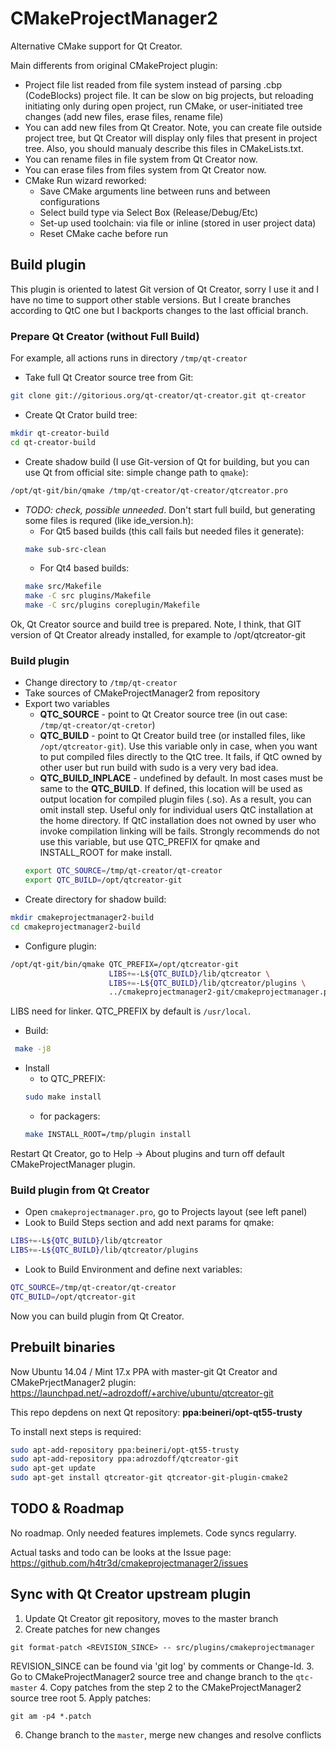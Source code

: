 CMakeProjectManager2
====================

Alternative CMake support for Qt Creator.

Main differents from original CMakeProject plugin:

* Project file list readed from file system instead of parsing .cbp (CodeBlocks) project file.
  It can be slow on big projects, but reloading initiating only during open project, run CMake,
  or user-initiated tree changes (add new files, erase files, rename file)
* You can add new files from Qt Creator. Note, you can create file outside project tree,
  but Qt Creator will display only files that present in project tree. Also, you should
  manualy describe this files in CMakeLists.txt.
* You can rename files in file system from Qt Creator now.
* You can erase files from files system from Qt Creator now.
* CMake Run wizard reworked:
  * Save CMake arguments line between runs and between configurations
  * Select build type via Select Box (Release/Debug/Etc)
  * Set-up used toolchain: via file or inline (stored in user project data)
  * Reset CMake cache before run

Build plugin
------------

This plugin is oriented to latest Git version of Qt Creator, sorry I use it and I have no time
to support other stable versions. But I create branches according to QtC one but I backports changes to the last official branch.

### Prepare Qt Creator (without Full Build)
 
For example, all actions runs in directory `/tmp/qt-creator`

- Take full Qt Creator source tree from Git:
```bash 
git clone git://gitorious.org/qt-creator/qt-creator.git qt-creator
```
- Create Qt Crator build tree:
```bash
mkdir qt-creator-build
cd qt-creator-build
```
- Create shadow build (I use Git-version of Qt for building, but you can use Qt from official site: simple change path to `qmake`):
```bash
/opt/qt-git/bin/qmake /tmp/qt-creator/qt-creator/qtcreator.pro
```
- *TODO: check, possible unneeded*. Don't start full build, but generating some files is requred (like ide_version.h):
  - For Qt5 based builds (this call fails but needed files it generate):
  ```bash
  make sub-src-clean
  ```
  - For Qt4 based builds:
  ```bash
  make src/Makefile
  make -C src plugins/Makefile
  make -C src/plugins coreplugin/Makefile
  ```

Ok, Qt Creator source and build tree is prepared. Note, I think, that GIT version of Qt Creator already installed, for example to /opt/qtcreator-git

### Build plugin
- Change directory to `/tmp/qt-creator`
- Take sources of CMakeProjectManager2 from repository
- Export two variables
  * **QTC_SOURCE** - point to Qt Creator source tree (in out case: `/tmp/qt-creator/qt-cretor`)
  * **QTC_BUILD**  - point to Qt Creator build tree (or installed files, like `/opt/qtcreator-git`). Use this variable only in case, when you want
                     to put compiled files directly to the QtC tree. It fails, if QtC owned by other user but run build with sudo is a very very
                     bad idea.
  * **QTC_BUILD_INPLACE** - undefined by default. In most cases must be same to the **QTC_BUILD**. If defined, this location will be used as output
                            location for compiled plugin files (.so). As a result, you can omit install step. Useful only for individual users QtC 
                            installation at the home directory. If QtC installation does not owned by user who invoke compilation linking will be
                            fails. Strongly recommends do not use this variable, but use QTC_PREFIX for qmake and INSTALL_ROOT for make install.
  ```bash
  export QTC_SOURCE=/tmp/qt-creator/qt-creator
  export QTC_BUILD=/opt/qtcreator-git
  ```
- Create directory for shadow build:
```bash
mkdir cmakeprojectmanager2-build
cd cmakeprojectmanager2-build
```
- Configure plugin:
```bash
/opt/qt-git/bin/qmake QTC_PREFIX=/opt/qtcreator-git
                      LIBS+=-L${QTC_BUILD}/lib/qtcreator \
                      LIBS+=-L${QTC_BUILD}/lib/qtcreator/plugins \
                      ../cmakeprojectmanager2-git/cmakeprojectmanager.pro
```
  LIBS need for linker. QTC_PREFIX by default is `/usr/local`.
- Build:
```bash
 make -j8
 ```
- Install
  - to QTC_PREFIX:
  ```bash
  sudo make install
  ```
  - for packagers:
  ```bash
  make INSTALL_ROOT=/tmp/plugin install
  ```

Restart Qt Creator, go to Help -> About plugins and turn off default CMakeProjectManager plugin.

### Build plugin from Qt Creator
- Open `cmakeprojectmanager.pro`, go to Projects layout (see left panel)
- Look to Build Steps section and add next params for qmake:
```bash
LIBS+=-L${QTC_BUILD}/lib/qtcreator
LIBS+=-L${QTC_BUILD}/lib/qtcreator/plugins
```
- Look to Build Environment and define next variables:
```bash
QTC_SOURCE=/tmp/qt-creator/qt-creator
QTC_BUILD=/opt/qtcreator-git
```

Now you can build plugin from Qt Creator.

Prebuilt binaries
-----------------

Now Ubuntu 14.04 / Mint 17.x PPA with master-git Qt Creator and CMakePrjectManager2 plugin:<br />
https://launchpad.net/~adrozdoff/+archive/ubuntu/qtcreator-git

This repo depdens on next Qt repository: **ppa:beineri/opt-qt55-trusty**

To install next steps is required:
```bash
sudo apt-add-repository ppa:beineri/opt-qt55-trusty
sudo apt-add-repository ppa:adrozdoff/qtcreator-git
sudo apt-get update
sudo apt-get install qtcreator-git qtcreator-git-plugin-cmake2
```

TODO & Roadmap
--------------

No roadmap. Only needed features implemets. Code syncs regularry.

Actual tasks and todo can be looks at the Issue page: https://github.com/h4tr3d/cmakeprojectmanager2/issues


Sync with Qt Creator upstream plugin
------------------------------------

1. Update Qt Creator git repository, moves to the master branch
2. Create patches for new changes
```
git format-patch <REVISION_SINCE> -- src/plugins/cmakeprojectmanager
```
REVISION_SINCE can be found via 'git log' by comments or Change-Id.
3. Go to CMakeProjectManager2 source tree and change branch to the `qtc-master`
4. Copy patches from the step 2 to the CMakeProjectManager2 source tree root
5. Apply patches:
```
git am -p4 *.patch
```
6. Change branch to the `master`, merge new changes and resolve conflicts
